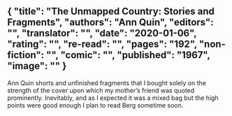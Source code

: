 {
 "title": "The Unmapped Country: Stories and Fragments",
 "authors": "Ann Quin",
 "editors": "",
 "translator": "",
 "date": "2020-01-06",
 "rating": "",
 "re-read": "",
 "pages": "192",
 "non-fiction": "",
 "comic": "",
 "published": "1967",
 "image": ""
}
---
Ann Quin shorts and unfinished fragments that I bought solely on the strength of the cover upon which my mother’s friend was quoted prominently. Inevitably, and as I expected it was a mixed bag but the high points were good enough I plan to read Berg sometime soon.
